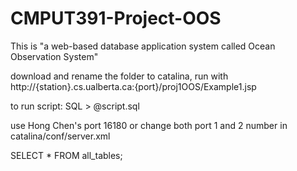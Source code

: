 # CMPUT391-Project-OOS
This is "a web-based database application system called Ocean Observation System"


download and rename the folder to catalina, run with http://{station}.cs.ualberta.ca:{port}/proj1OOS/Example1.jsp

to run script:
SQL > @script.sql

use Hong Chen's port 16180 or change both port 1 and 2 number in catalina/conf/server.xml

SELECT * FROM all_tables;

